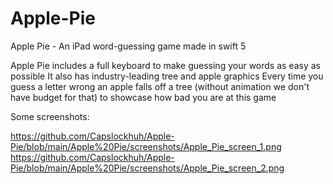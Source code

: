 # Apple-Pie
Apple Pie - An iPad word-guessing game made in swift 5

Apple Pie includes a full keyboard to make guessing your words as easy as possible
It also has industry-leading tree and apple graphics
Every time you guess a letter wrong an apple falls off a tree (without animation we don't have budget for that) to showcase how bad you are at this game

Some screenshots:

https://github.com/Capslockhuh/Apple-Pie/blob/main/Apple%20Pie/screenshots/Apple_Pie_screen_1.png
https://github.com/Capslockhuh/Apple-Pie/blob/main/Apple%20Pie/screenshots/Apple_Pie_screen_2.png
